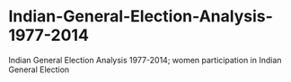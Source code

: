 # Indian-General-Election-Analysis-1977-2014
Indian General Election Analysis 1977-2014; women participation in Indian General Election
